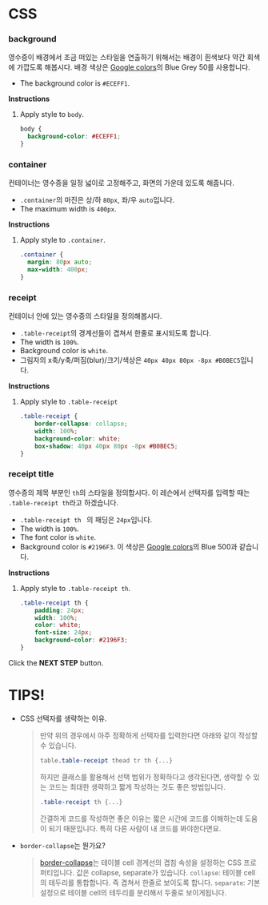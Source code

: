 # CSS
### background
영수증이 배경에서 조금 떠있는 스타일을 연출하기 위해서는 배경이 흰색보다 약간 회색에 가깝도록 해봅시다. 배경 색상은 [Google colors][999]의 Blue Grey 50를 사용합니다. 
* The background color is `#ECEFF1`.

**Instructions**
1. Apply style to `body`.
    ```css
    body {
      background-color: #ECEFF1;
    }
    ```



### container
컨테이너는 영수증을 일정 넓이로 고정해주고, 화면의 가운데 있도록 해줍니다.  
* `.container`의 마진은 상/하 `80px`, 좌/우 `auto`입니다.
* The maximum width is `400px`.

**Instructions**
1. Apply style to `.container`.
    ```css
    .container {
      margin: 80px auto;
      max-width: 400px;
    }
    ```



### receipt
컨테이너 안에 있는 영수증의 스타일을 정의해봅시다. 
* `.table-receipt`의 경계선들이 겹쳐서 한줄로 표시되도록 합니다. 
* The width is `100%`.
* Background color is `white`.
* 그림자의 x축/y축/퍼짐(blur)/크기/색상은 `40px 40px 80px -8px #B0BEC5`입니다.

**Instructions**
1. Apply style to `.table-receipt`
    ```css
    .table-receipt {
    	border-collapse: collapse;
    	width: 100%;
    	background-color: white;
    	box-shadow: 40px 40px 80px -8px #B0BEC5;
    }
    ```



### receipt title 
영수증의 제목 부분인 `th`의 스타일을 정의합시다. 이 레슨에서 선택자를 입력할 때는 `.table-receipt th`라고 하겠습니다.
* `.table-receipt th ` 의 패딩은 `24px`입니다.
* The width is `100%`.
* The font color is `white`.
* Background color is `#2196F3`. 이 색상은 [Google colors][999]의 Blue 500과 같습니다.

**Instructions**
1. Apply style to `.table-receipt th`.

    ```css
    .table-receipt th {
    	padding: 24px;
    	width: 100%;
    	color: white;
    	font-size: 24px;
    	background-color: #2196F3;
    }
    ```


Click the **NEXT STEP** button.

 


# TIPS! 
* CSS 선택자를 생략하는 이유.
    > 만약 위의 경우에서 아주 정확하게 선택자를 입력한다면 아래와 같이 작성할 수 있습니다.
    > ```css
    > table.table-receipt thead tr th {...}
    > ```
    > 하지만 클래스를 활용해서 선택 범위가 정확하다고 생각된다면, 생략할 수 있는 코드는 최대한 생략하고 짧게 작성하는 것도 좋은 방법입니다.
    > ```css
    > .table-receipt th {...}
    > ```
    > 간결하게 코드를 작성하면 좋은 이유는 짧은 시간에 코드를 이해하는데 도움이 되기 때문입니다. 특히 다른 사람이 내 코드를 봐야한다면요.
* `border-collapse`는 뭔가요?

    > [border-collapse][2]는 테이블 cell 경계선의 겹침 속성을 설정하는 CSS 프로퍼티입니다. 값은 collapse, separate가 있습니다. `collapse`: 테이블 cell의 테두리를 통합합니다. 즉 겹쳐서 한줄로 보이도록 합니다. `separate`: 기본설정으로 테이블 cell의 테두리를 분리해서 두줄로 보이게됩니다.

[1]: https://www.w3schools.com/cssref/css_selectors.asp
[2]: https://www.w3schools.com/CSSref/tryit.asp?filename=trycss_border-collapse
[999]: https://material.io/design/color/#color-usage-palettes